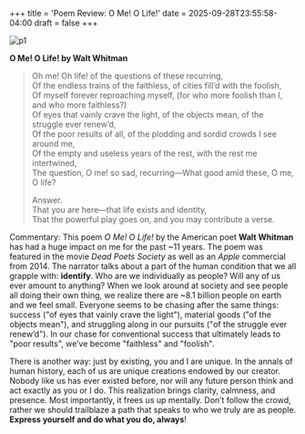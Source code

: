 +++
title = 'Poem Review: O Me! O Life!'
date = 2025-09-28T23:55:58-04:00
draft = false
+++

![p1](/blog/20250629_Poets/walt_whitman.png)

**O Me! O Life! by Walt Whitman**

> Oh me! Oh life! of the questions of these recurring,  
> Of the endless trains of the faithless, of cities fill’d with the foolish,  
> Of myself forever reproaching myself, (for who more foolish than I, and who more faithless?)  
> Of eyes that vainly crave the light, of the objects mean, of the struggle ever renew’d,  
> Of the poor results of all, of the plodding and sordid crowds I see around me,  
> Of the empty and useless years of the rest, with the rest me intertwined,  
> The question, O me! so sad, recurring—What good amid these, O me, O life?  
>  
> Answer.  
> That you are here—that life exists and identity,  
> That the powerful play goes on, and you may contribute a verse.

Commentary: This poem *O Me! O Life!* by the American poet **Walt Whitman** has had a huge impact on me for the past ~11 years. The poem was featured in the movie *Dead Poets Society* as well as an *Apple* commercial from 2014. The narrator talks about a part of the human condition that we all grapple with: **identify**. Who are we individually as people? Will any of us ever amount to anything? When we look around at society and see people all doing their own thing, we realize there are ~8.1 billion people on earth and we feel small. Everyone seems to be chasing after the same things: success ("of eyes that vainly crave the light"), material goods ("of the objects mean"), and struggling along in our pursuits ("of the struggle ever renew’d"). In our chase for conventional success that ultimately leads to "poor results", we’ve become "faithless" and "foolish". 

There is another way: just by existing, you and I are unique. In the annals of human history, each of us are unique creations endowed by our creator. Nobody like us has ever existed before, nor will any future person think and act exactly as you or I do. This realization brings clarity, calmness, and presence. Most importantly, it frees us up mentally. Don’t follow the crowd, rather we should trailblaze a path that speaks to who we truly are as people. **Express yourself and do what you do, always**! 
